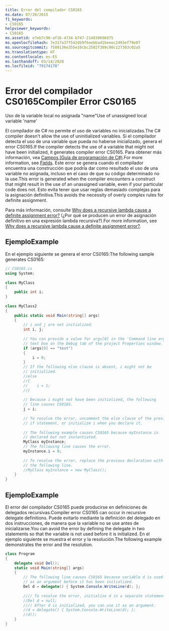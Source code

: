 ```yaml
---
title: Error del compilador CS0165
ms.date: 07/20/2015
f1_keywords:
- CS0165
helpviewer_keywords:
- CS0165
ms.assetid: e7eb7c90-af16-4734-b747-214030696975
ms.openlocfilehash: 7e317a37f542db9f6eebbad1beeec2493ef79e07
ms.sourcegitcommit: 7588136e355e10cbc2582f389c90c127363c02a5
ms.translationtype: HT
ms.contentlocale: es-ES
ms.lasthandoff: 03/14/2020
ms.locfileid: "79174178"
---
```

# <a name="compiler-error-cs0165"></a><span data-ttu-id="57aa3-102">Error del compilador CS0165</span><span class="sxs-lookup"><span data-stu-id="57aa3-102">Compiler Error CS0165</span></span>

<span data-ttu-id="57aa3-103">Uso de la variable local no asignada "name"</span><span class="sxs-lookup"><span data-stu-id="57aa3-103">Use of unassigned local variable 'name'</span></span>  
  
<span data-ttu-id="57aa3-104">El compilador de C# no permite el uso de variables no inicializadas.</span><span class="sxs-lookup"><span data-stu-id="57aa3-104">The C# compiler doesn't allow the use of uninitialized variables.</span></span> <span data-ttu-id="57aa3-105">Si el compilador detecta el uso de una variable que pueda no haberse inicializado, genera el error CS0165.</span><span class="sxs-lookup"><span data-stu-id="57aa3-105">If the compiler detects the use of a variable that might not have been initialized, it generates compiler error CS0165.</span></span> <span data-ttu-id="57aa3-106">Para obtener más información, vea [Campos (Guía de programación de C#)](../../programming-guide/classes-and-structs/fields.md).</span><span class="sxs-lookup"><span data-stu-id="57aa3-106">For more information, see [Fields](../../programming-guide/classes-and-structs/fields.md).</span></span> <span data-ttu-id="57aa3-107">Este error se genera cuando el compilador encuentra una construcción que podría dar como resultado el uso de una variable no asignada, incluso en el caso de que su código determinado no la use.</span><span class="sxs-lookup"><span data-stu-id="57aa3-107">This error is generated when the compiler encounters a construct that might result in the use of an unassigned variable, even if your particular code does not.</span></span> <span data-ttu-id="57aa3-108">Esto evita tener que usar reglas demasiado complejas para la asignación definitiva.</span><span class="sxs-lookup"><span data-stu-id="57aa3-108">This avoids the necessity of overly complex rules for definite assignment.</span></span>  
  
<span data-ttu-id="57aa3-109">Para más información, consulte [Why does a recursive lambda cause a definite assignment error?](https://docs.microsoft.com/archive/blogs/ericlippert/why-does-a-recursive-lambda-cause-a-definite-assignment-error) (¿Por qué se producen un error de asignación definitivo en una expresión lambda recursiva?).</span><span class="sxs-lookup"><span data-stu-id="57aa3-109">For more information, see [Why does a recursive lambda cause a definite assignment error?](https://docs.microsoft.com/archive/blogs/ericlippert/why-does-a-recursive-lambda-cause-a-definite-assignment-error).</span></span>  
  
## <a name="example"></a><span data-ttu-id="57aa3-110">Ejemplo</span><span class="sxs-lookup"><span data-stu-id="57aa3-110">Example</span></span>  

<span data-ttu-id="57aa3-111">En el ejemplo siguiente se genera el error CS0165:</span><span class="sxs-lookup"><span data-stu-id="57aa3-111">The following sample generates CS0165:</span></span>  
  
```csharp  
// CS0165.cs  
using System;  
  
class MyClass  
{  
    public int i;  
}  
  
class MyClass2  
{  
    public static void Main(string[] args)  
    {  
        // i and j are not initialized.  
        int i, j;  
  
        // You can provide a value for args[0] in the 'Command line arguments'  
        // text box on the Debug tab of the project Properties window.  
        if (args[0] == "test")  
        {  
            i = 0;  
        }  
        // If the following else clause is absent, i might not be  
        // initialized.  
        //else  
        //{  
        //    i = 1;  
        //}  
  
        // Because i might not have been initialized, the following
        // line causes CS0165.  
        j = i;  
  
        // To resolve the error, uncomment the else clause of the previous  
        // if statement, or initialize i when you declare it.  
  
        // The following example causes CS0165 because myInstance is  
        // declared but not instantiated.  
        MyClass myInstance;  
        // The following line causes the error.  
        myInstance.i = 0;
  
        // To resolve the error, replace the previous declaration with  
        // the following line.  
        //MyClass myInstance = new MyClass();  
    }  
}  
```  
  
## <a name="example"></a><span data-ttu-id="57aa3-112">Ejemplo</span><span class="sxs-lookup"><span data-stu-id="57aa3-112">Example</span></span>  

<span data-ttu-id="57aa3-113">El error del compilador CS0165 puede producirse en definiciones de delegados recursivas.</span><span class="sxs-lookup"><span data-stu-id="57aa3-113">Compiler error CS0165 can occur in recursive delegate definitions.</span></span> <span data-ttu-id="57aa3-114">Puede evitarlo mediante la definición del delegado en dos instrucciones, de manera que la variable no se use antes de inicializarse.</span><span class="sxs-lookup"><span data-stu-id="57aa3-114">You can avoid the error by defining the delegate in two statements so that the variable is not used before it is initialized.</span></span> <span data-ttu-id="57aa3-115">En el ejemplo siguiente se muestra el error y la resolución.</span><span class="sxs-lookup"><span data-stu-id="57aa3-115">The following example demonstrates the error and the resolution.</span></span>  
  
```csharp  
class Program  
{  
    delegate void Del();  
    static void Main(string[] args)  
    {  
        // The following line causes CS0165 because variable d is used
        // as an argument before it has been initialized.  
        Del d = delegate() { System.Console.WriteLine(d); };
  
        //// To resolve the error, initialize d in a separate statement.  
        //Del d = null;  
        //// After d is initialized, you can use it as an argument.  
        //d = delegate() { System.Console.WriteLine(d); };  
        //d();  
    }  
}  
```
